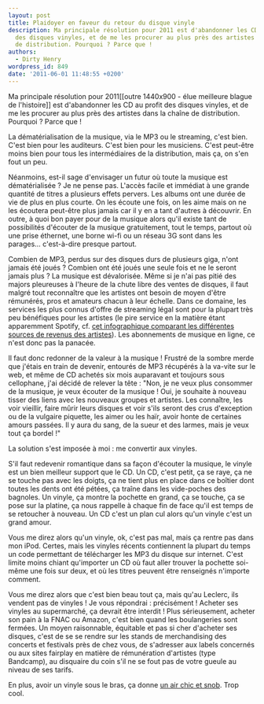 ```yaml
---
layout: post
title: Plaidoyer en faveur du retour du disque vinyle
description: Ma principale résolution pour 2011 est d'abandonner les CD au profit
  des disques vinyles, et de me les procurer au plus près des artistes dans la chaîne
  de distribution. Pourquoi ? Parce que !
authors:
  - Dirty Henry
wordpress_id: 849
date: '2011-06-01 11:48:55 +0200'
---
```

Ma principale résolution pour 2011[[outre 1440x900 - élue meilleure blague de l'histoire]] est d'abandonner les CD au profit des disques vinyles, et de me les procurer au plus près des artistes dans la chaîne de distribution. Pourquoi ? Parce que !

La dématérialisation de la musique, via le MP3 ou le streaming, c'est bien. C'est bien pour les auditeurs. C'est bien pour les musiciens. C'est peut-être moins bien pour tous les intermédiaires de la distribution, mais ça, on s'en fout un peu.

Néanmoins, est-il sage d'envisager un futur où toute la musique est dématérialisée ? Je ne pense pas. L'accès facile et immédiat à une grande quantité de titres a plusieurs effets pervers. Les albums ont une durée de vie de plus en plus courte. On les écoute une fois, on les aime mais on ne les écoutera peut-être plus jamais car il y en a tant d'autres à découvrir. En outre, à quoi bon payer pour de la musique alors qu'il existe tant de possibilités d'écouter de la musique gratuitement, tout le temps, partout où une prise éthernet, une borne wi-fi ou un réseau 3G sont dans les parages… c'est-à-dire presque partout.

Combien de MP3, perdus sur des disques durs de plusieurs giga, n'ont jamais été joués ? Combien ont été joués une seule fois et ne le seront jamais plus ? La musique est dévalorisée. Même si je n'ai pas pitié des majors pleureuses à l'heure de la chute libre des ventes de disques, il faut malgré tout reconnaître que les artistes ont besoin de moyen d'être rémunérés, pros et amateurs chacun à leur échelle. Dans ce domaine, les services les plus connus d'offre de streaming légal sont pour la plupart très peu bénéfiques pour les artistes (le pire service en la matière étant apparemment Spotify, cf. [cet infographique comparant les différentes sources de revenus des artistes](http://www.informationisbeautiful.net/2010/how-much-do-music-artists-earn-online/)). Les abonnements de musique en ligne, ce n'est donc pas la panacée.

Il faut donc redonner de la valeur à la musique ! Frustré de la sombre merde que j'étais en train de devenir, entourés de MP3 récupérés à la va-vite sur le web, et même de CD achetés six mois auparavant et toujours sous cellophane, j'ai décidé de relever la tête : "Non, je ne veux plus consommer de la musique, je veux écouter de la musique ! Oui, je souhaite à nouveau tisser des liens avec les nouveaux groupes et artistes. Les connaître, les voir vieillir, faire mûrir leurs disques et voir s'ils seront des crus d'exception ou de la vulgaire piquette, les aimer ou les haïr, avoir honte de certaines amours passées. Il y aura du sang, de la sueur et des larmes, mais je veux tout ça bordel !"

La solution s'est imposée à moi : me convertir aux vinyles.

S'il faut redevenir romantique dans sa façon d'écouter la musique, le vinyle est un bien meilleur support que le CD. Un CD, c'est petit, ça se raye, ça ne se touche pas avec les doigts, ça ne tient plus en place dans ce boîtier dont toutes les dents ont été pétées, ça traîne dans les vide-poches des bagnoles. Un vinyle, ça montre la pochette en grand, ça se touche, ça se pose sur la platine, ça nous rappelle à chaque fin de face qu'il est temps de se retoucher à nouveau. Un CD c'est un plan cul alors qu'un vinyle c'est un grand amour.

Vous me direz alors qu'un vinyle, ok, c'est pas mal, mais ça rentre pas dans mon iPod. Certes, mais les vinyles récents contiennent la plupart du temps un code permettant de télécharger les MP3 du disque sur internet. C'est limite moins chiant qu'importer un CD où faut aller trouver la pochette soi-même une fois sur deux, et où les titres peuvent être renseignés n'importe comment.

Vous me direz alors que c'est bien beau tout ça, mais qu'au Leclerc, ils vendent pas de vinyles ! Je vous répondrai : précisément ! Acheter ses vinyles au supermarché, ça devrait être interdit ! Plus sérieusement, acheter son pain à la FNAC ou Amazon, c'est bien quand les boulangeries sont fermées. Un moyen raisonnable, équitable et pas si cher d'acheter ses disques, c'est de se se rendre sur les stands de merchandising des concerts et festivals près de chez vous, de s'adresser aux labels concernés ou aux sites fairplay en matière de rémunération d'artistes (type Bandcamp), au disquaire du coin s'il ne se fout pas de votre gueule au niveau de ses tarifs.

En plus, avoir un vinyle sous le bras, ça donne [un air chic et snob](http://comedysmack.com/wp-content/uploads/RecordHipster.jpg). Trop cool.
